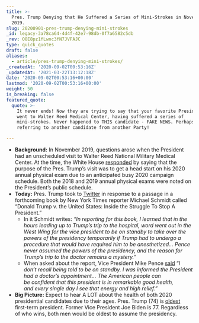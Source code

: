 ```yaml
---
title: >-
  Pres. Trump Denying that He Suffered a Series of Mini-Strokes in November
  2019.
slug: 20200901-pres-trump-denying-mini-strokes
_id: legacy-3a78ca64-4d4f-42e7-98db-0f7a6582c5db
_rev: O8E8pz1fLwnc3fN7JVFAJC
type: quick_quotes
draft: false
aliases:
  - article/pres-trump-denying-mini-strokes/
_createdAt: '2020-09-02T00:53:16Z'
_updatedAt: '2021-03-22T13:12:18Z'
date: '2020-09-02T00:53:16+00:00'
lastmod: '2020-09-02T00:53:16+00:00'
weight: 50
is_breaking: false
featured_quote:
  quote: >-
    It never ends! Now they are trying to say that your favorite President, me,
    went to Walter Reed Medical Center, having suffered a series of
    mini-strokes. Never happened to THIS candidate - FAKE NEWS. Perhaps they are
    referring to another candidate from another Party!

---
```

* **Background:** In November 2019, questions arose when the President had an unscheduled visit to Walter Reed National Military Medical Center. At the time, the White House [responded](https://apnews.com/e3e5cdafbbc540afb0ae59c40715e02d) by saying that the purpose of the Pres. Trump’s visit was to get a head start on his 2020 annual physical exam due to an anticipated busy 2020 campaign schedule. Both the 2018 and 2019 annual physical exams were noted on the President’s public schedule.
* **Today:** Pres. Trump took to [Twitter](https://twitter.com/realDonaldTrump/status/1300811758051954695) in response to a passage in a forthcoming book by New York Times reporter Michael Schmidt called “Donald Trump v. the United States: Inside the Struggle To Stop A President.”
  * In it Schmidt writes: _“In reporting for this book, I learned that in the hours leading up to Trump’s trip to the hospital, word went out in the West Wing for the vice president to be on standby to take over the powers of the presidency temporarily if Trump had to undergo a procedure that would have required him to be anesthetized… Pence never assumed the powers of the presidency, and the reason for Trump’s trip to the doctor remains a mystery.”_
  * When asked about the report, Vice President Mike Pence [said](https://www.foxnews.com/politics/pence-dont-recall-put-on-standby-trump) “_I don’t recall being told to be on standby. I was informed the President had a doctor’s appointment… The American people can be confident that this president is in remarkable good health, and every single day I see that energy and high relief.”_
* **Big Picture:** Expect to hear A LOT about the health of both 2020 presidential candidates due to their ages. Pres. Trump (74) is [oldest](https://apnews.com/9bb19e782e224fbe948575ce25348645) first-term president. Former Vice President Joe Biden is 77. Regardless of who wins, both men would be oldest to assume the presidency.